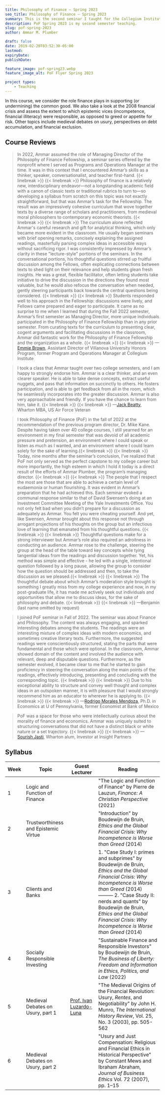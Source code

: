 ```yaml
---
title: Philosophy of Finance — Spring 2023
seo_title: Philosophy of Finance — Spring 2023
summary: This is the second seminar I taught for the Collegium Institute at the University of Pennsylvania. It was the most attended among the Professions and the Good Life seminars.
description: PoF Spring 2023 is my second semester teaching.
slug: pof-spring-2023
author: Ammar M. Plumber

draft: false
date: 2019-02-20T03:52:30-05:00
lastmod: 
expiryDate: 
publishDate: 

feature_image: pof-spring23.webp
feature_image_alt: PoF Flyer Spring 2023

project types: 
    - Teaching
---
```


In this course, we consider the role finance plays in supporting (or undermining) the common good. We also take a look at the 2008 financial crisis and assess the extent to which epistemic vices (incompetence, financial illiteracy) were responsible, as opposed to greed or appetite for risk. Other topics include medieval debates on usury, perspectives on debt accumulation, and financial exclusion.

## Course Reviews

>In 2022, Ammar assumed the role of Managing Director of the Philosophy of Finance Fellowship, a seminar series offered by the nonprofit where I served as Programs and Operations Manager at the time. It was in this context that I encountered Ammar’s skills as a thinker, speaker, conversationalist, and teacher first-hand. {{< linebreak >}} {{< linebreak >}} Philosophy of finance is a relatively new, interdisciplinary endeavor—not a longstanding academic field with a canon of classic texts or traditional rubrics to turn to—so developing a syllabus from scratch on this topic was not exactly straightforward, but that was Ammar’s task for the Fellowship. The result was an impressively cohesive curriculum that wove together texts by a diverse range of scholars and practitioners, from medieval moral philosophers to contemporary economic theorists. {{< linebreak >}} {{< linebreak >}} The curriculum alone reflected Ammar's careful research and gift for analytical thinking, which only became more evident in the classroom. He usually began seminars with brief opening remarks, concisely explaining the assigned readings, masterfully parsing complex ideas in accessible ways without sacrificing rigor. I was consistently impressed by Ammar’s clarity in these "lecture-style" portions of the seminars. In the conversational portions, his thoughtful questions stirred up fruitful discussion among the Fellows, often explicating connections between texts to shed light on their relevance and help students glean fresh insights. He was a great, flexible facilitator, often letting students take initiative to drive the discussion in the directions they found most valuable, but he would also refocus the conversation when needed, gently steering participants back towards the central questions being considered. {{< linebreak >}} {{< linebreak >}} Students responded well to his approach in the Fellowship: discussions were lively, and Fellows came prepared and eager to participate. It came as no surprise to me when I learned that during the Fall 2022 semester, Ammar’s first semester as Managing Director, more unique individuals participated in the Philosophy of Finance Fellowship than in any prior semester. From curating texts for the curriculum to presenting clear, cogent arguments and facilitating discussions in the classroom, Ammar did fantastic work for the Philosophy of Finance Fellowship and the organization as a whole. {{< linebreak >}} {{< linebreak >}} —[Emmie Brown](https://www.linkedin.com/in/emoffitt/), Assistant Director of Villanova University Honors Program, former Program and Operations Manager at Collegium Institute

>I took a class that Ammar taught over two college semesters, and I am happy to strongly endorse him. Ammar is a clear thinker, and an even clearer speaker. He is able to take dense concepts, extract useful nuggets, and pass that information on succinctly to others. He fosters participation, and is able to get feedback from all in the room, which he seamlessly incorporates into the greater discussion. Ammar is also very approachable and friendly. If you have the chance to learn from him, take it. {{< linebreak >}} {{< linebreak >}} —[Jack Beatty](https://www.linkedin.com/in/jack-beatty01/), Wharton MBA, US Air Force Veteran

>I took Philosophy of Finance (PoF) in the fall of 2022 at the recommendation of the previous program director, Dr. Mike Kane. Despite having taken over 40 college courses, I still yearned for an environment in my final semester that was devoid of all academic pressure and pretension, an environment where I could speak or listen as much as I wanted, and an environment where I could learn solely for the sake of learning.{{< linebreak >}} {{< linebreak >}} Today, nine months after the seminar’s conclusion, I’ve realized that PoF not only served as the perfect capstone to my college career but more importantly, the high esteem in which I hold it today is a direct result of the efforts of Ammar Plumber, the program’s managing director. {{< linebreak >}} {{< linebreak >}} The people that I respect the most are those that are able to achieve a certain level of eudaemonia or human flourishing. It was evident in Ammar’s preparation that he had achieved this. Each seminar evoked a communal response similar to that of David Swensen’s doing at an Investment Committee Meeting of the Yale Investments Office. You not only felt bad when you didn’t prepare for a discussion as adequately as Ammar. You felt you were cheating yourself. And yet, like Swensen, Ammar brought about this response not through arrogant projections of his thoughts on the group but an infectious love of learning that emanated from his thoughtful questions. {{< linebreak >}} {{< linebreak >}} Thoughtful questions make for a strong interviewer but Ammar’s role also required an adroitness in conducting an audience. Ammar rose to the challenge, steering the group at the head of the table toward key concepts while tying tangential ideas from the readings and discussion together. Yet, his method was simple and effective - he led with a single, intentional question followed by a long pause, allowing the group to consider how the question should be addressed and then, to take the discussion as we pleased.{{< linebreak >}} {{< linebreak >}} The thoughtful debate about which Ammar’s moderation style brought is something I greatly miss from my college experience and now, in my post-graduate life, it has made me actively seek out individuals and opportunities that allow me to discuss ideas, for the sake of philosophy and debate. {{< linebreak >}} {{< linebreak >}} —Benjamin (last name omitted by request)

>I joined PoF seminar in Fall of 2022. The seminar was about Finance and Philosophy. The content was always engaging, and sparked interesting debates among the students. The readings were an interesting mixture of complex ideas with modern economics, and sometimes creative literary texts. Furthermore, the suggested readings were conscientiously structured, stating the parts that were fundamental and those which were optional. In the classroom, Ammar showed domain of the content and involved the audience with relevant, deep and disputable questions. Furthermore, as the semester evolved, it became clear to me that he started to gain proficiency in steering the conversation along the main points of the readings, effectively introducing, presenting and concluding with the corresponding topic. {{< linebreak >}} {{< linebreak >}} Due to his exceptional ability to structure and convey well thought and complex ideas in an outspoken manner, it is with pleasure that I would strongly recommend him as an educator to wherever he is applying to. {{< linebreak >}} {{< linebreak >}} —[Rodrigo Morales Mendoza](https://www.linkedin.com/in/rodrigo-andres-morales-mendoza/), Ph.D. in Economics at U of Pennsylvania, former Economist at Bank of Mexico

>PoF was a space for those who were intellectually curious about the morality of finance and economics. Ammar was uniquely suited to structuring conversations that did not have a distinct black or white nature or a set trajectory. {{< linebreak >}} {{< linebreak >}} —[Sourish Jasti](https://www.linkedin.com/in/sourishjasti/), Wharton alum, Investor at Insight Partners

## Syllabus

| Week | Topic                | Guest Lecturer | Reading   |
|------|----------------------|----------------|-----------|
| 1    | Logic and Function of Finance | | "The Logic and Function of Finance" by Pierre de Lauzun, _Finance: A Christian Perspective_ (2021) |
| 2    | Trustworthiness and Epistemic Virtue | | "Introduction" by Boudewijn de Bruin, _Ethics and the Global Financial Crisis: Why Incompetence is Worse than Greed_ (2014) |
| 3    | Clients and Banks | | 1. "Case Study I: primes and subprimes" by Boudewijn de Bruin, _Ethics and the Global Financial Crisis: Why Incompetence is Worse than Greed_ (2014) ———  2. "Case Study II: nerds and quants" by Boudewijn de Bruin, _Ethics and the Global Financial Crisis: Why Incompetence is Worse than Greed_ (2014) |
| 4    | Socially Responsible Investing | | "Sustainable Finance and Responsible Investors" by Boudewijn de Bruin, _The Business of Liberty: Freedom and Information in Ethics, Politics, and Law_ (2022) |
| 5    | Medieval Debates on Usury, part 1 | [Prof. Ivan Luzardo-Luna](https://sites.google.com/view/ivanluzardo-luna/home) | "The Medieval Origins of the Financial Revolution: Usury, _Rentes_, and Negotiability" by John H. Munro, _The International History Review_, Vol. 25, No. 3 (2003), pp. 505-562 |
| 6    | Medieval Debates on Usury, part 2 | | "Usury and Just Compensation: Religious and Financial Ethics in Historical Perspective" by Constant Mews and Ibraham Abraham, _Journal of Business Ethics_ Vol. 72 (2007), pp. 1–15 |
